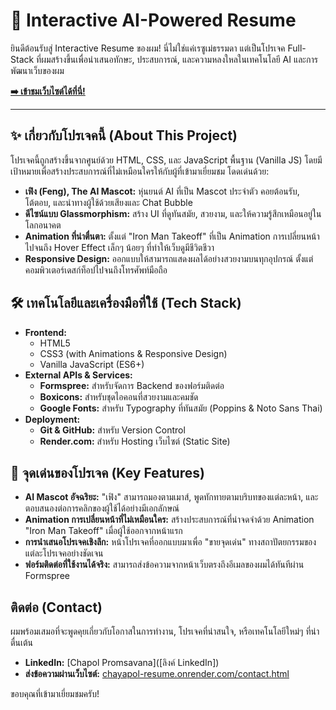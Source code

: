 # 🚀 Interactive AI-Powered Resume

ยินดีต้อนรับสู่ Interactive Resume ของผม! นี่ไม่ใช่แค่เรซูเม่ธรรมดา แต่เป็นโปรเจค Full-Stack ที่ผมสร้างขึ้นเพื่อนำเสนอทักษะ, ประสบการณ์, และความหลงใหลในเทคโนโลยี AI และการพัฒนาเว็บของผม

**[➡️ เข้าชมเว็บไซต์ได้ที่นี่!](https://chayapol-resume.onrender.com/)**

---

## ✨ เกี่ยวกับโปรเจคนี้ (About This Project)

โปรเจคนี้ถูกสร้างขึ้นจากศูนย์ด้วย HTML, CSS, และ JavaScript พื้นฐาน (Vanilla JS) โดยมีเป้าหมายเพื่อสร้างประสบการณ์ที่ไม่เหมือนใครให้กับผู้ที่เข้ามาเยี่ยมชม โดดเด่นด้วย:

*   **เฟิง (Feng), The AI Mascot:** หุ่นยนต์ AI ที่เป็น Mascot ประจำตัว คอยต้อนรับ, โต้ตอบ, และนำทางผู้ใช้ด้วยเสียงและ Chat Bubble
*   **ดีไซน์แบบ Glassmorphism:** สร้าง UI ที่ดูทันสมัย, สวยงาม, และให้ความรู้สึกเหมือนอยู่ในโลกอนาคต
*   **Animation ที่น่าตื่นตา:** ตั้งแต่ "Iron Man Takeoff" ที่เป็น Animation การเปลี่ยนหน้า ไปจนถึง Hover Effect เล็กๆ น้อยๆ ที่ทำให้เว็บดูมีชีวิตชีวา
*   **Responsive Design:** ออกแบบให้สามารถแสดงผลได้อย่างสวยงามบนทุกอุปกรณ์ ตั้งแต่คอมพิวเตอร์เดสก์ท็อปไปจนถึงโทรศัพท์มือถือ

## 🛠️ เทคโนโลยีและเครื่องมือที่ใช้ (Tech Stack)

*   **Frontend:**
    *   HTML5
    *   CSS3 (with Animations & Responsive Design)
    *   Vanilla JavaScript (ES6+)
*   **External APIs & Services:**
    *   **Formspree:** สำหรับจัดการ Backend ของฟอร์มติดต่อ
    *   **Boxicons:** สำหรับชุดไอคอนที่สวยงามและคมชัด
    *   **Google Fonts:** สำหรับ Typography ที่ทันสมัย (Poppins & Noto Sans Thai)
*   **Deployment:**
    *   **Git & GitHub:** สำหรับ Version Control
    *   **Render.com:** สำหรับ Hosting เว็บไซต์ (Static Site)

## 🌟 จุดเด่นของโปรเจค (Key Features)

*   **AI Mascot อัจฉริยะ:** "เฟิง" สามารถมองตามเมาส์, พูดทักทายตามบริบทของแต่ละหน้า, และตอบสนองต่อการคลิกของผู้ใช้ได้อย่างมีเอกลักษณ์
*   **Animation การเปลี่ยนหน้าที่ไม่เหมือนใคร:** สร้างประสบการณ์ที่น่าจดจำด้วย Animation "Iron Man Takeoff" เมื่อผู้ใช้ออกจากหน้าแรก
*   **การนำเสนอโปรเจคเชิงลึก:** หน้าโปรเจคที่ออกแบบมาเพื่อ "ขายจุดเด่น" ทางสถาปัตยกรรมของแต่ละโปรเจคอย่างชัดเจน
*   **ฟอร์มติดต่อที่ใช้งานได้จริง:** สามารถส่งข้อความจากหน้าเว็บตรงถึงอีเมลของผมได้ทันทีผ่าน Formspree

## ติดต่อ (Contact)

ผมพร้อมเสมอที่จะพูดคุยเกี่ยวกับโอกาสในการทำงาน, โปรเจคที่น่าสนใจ, หรือเทคโนโลยีใหม่ๆ ที่น่าตื่นเต้น

*   **LinkedIn:** [Chapol Promsavana]([ลิงค์ LinkedIn])
*   **ส่งข้อความผ่านเว็บไซต์:** [chayapol-resume.onrender.com/contact.html](https://chayapol-resume.onrender.com/contact.html)

ขอบคุณที่เข้ามาเยี่ยมชมครับ!
